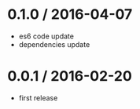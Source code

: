 0.1.0 / 2016-04-07
==================
  * es6 code update
  * dependencies update


0.0.1 / 2016-02-20
==================

  * first release
